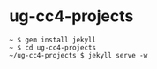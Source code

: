 ug-cc4-projects
===========

````
~ $ gem install jekyll
~ $ cd ug-cc4-projects
~/ug-cc4-projects $ jekyll serve -w
````
